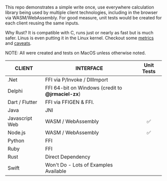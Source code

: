This repo demonstrates a simple write once, use everywhere calculation library being used by multiple client technologies, including in the browser via WASM/WebAssembly. For good measure, unit tests would be created for each client reusing the same inputs.

Why Rust? It is compatible with C, runs just or nearly as fast but is much safer. Linus is even putting it in the Linux kernel. Checkout some [metrics](https://github.com/dyu/ffi-overhead) and [caveats](https://news.ycombinator.com/item?id=31376679).

NOTE: All were created and tests on MacOS unless otherwise noted.

| CLIENT         | INTERFACE                                          | Unit Tests |
|----------------|----------------------------------------------------|:---:|
| .Net           | FFI via P/Invoke / DllImport                       |  |
| Delphi         | FFI 64-bit on Windows (credit to **@jrmaciel-zx**) |  |
| Dart / Flutter | FFI via FFIGEN & FFI.                              |  |
| Java           | JNI                                                |  |
| Javascript Web | WASM / WebAssembly                                 | ✅ |
| Node.js        | WASM / WebAssembly                                 | ✅ |
| Python         | FFI                                                |  |
| Ruby           | FFI                                                |  |
| Rust           | Direct Dependency                                  |  |
| Swift          | Won't Do - Lots of Examples Available              |  |
